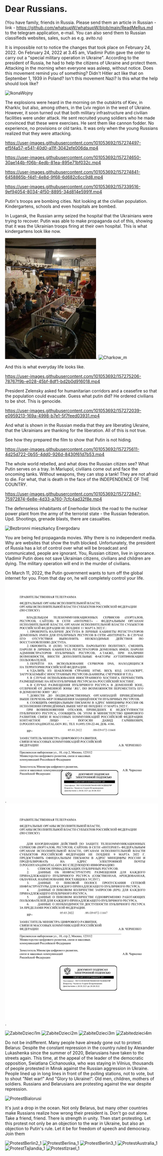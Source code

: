 # Dear Russians.
(You have family, friends in Russia. Please send them an article in Russian - link - https://github.com/whatsupW/whatsupW/blob/main/ReadMeRus.md to the telegram application, e-mail. You can also send them to Russian classifieds websites, sales, such as e.g. avito.ru)


It is impossible not to notice the changes that took place on February 24, 2022. 
On February 24, 2022 at 3.45 am, Vladimir Putin gave the order to carry out a "special military operation in Ukraine". According to the president of Russia, he had to help the citizens of Ukraine and protect them. Attacking in the morning when everyone was asleep, without notice. Does this movement remind you of something? Didn't Hitler act like that on September 1, 1939 in Poland? Isn't this movement Nazi? Is this what the help should look like?
 
![IkonaWojny](https://user-images.githubusercontent.com/101053692/157290547-343ddb72-6409-4db2-bf36-9d71675e3f38.jpg)

The explosions were heard in the morning on the outskirts of Kiev, in Kharkiv, but also, among others, in the Lviv region in the west of Ukraine. However, it soon turned out that both military infrastructure and civilian facilities were under attack. He sent recruited young soldiers who he made convinced that these were exercises. He sent them like cannon fodder. No experience, no provisions or old tanks. It was only when the young Russians realized that they were attacking.

https://user-images.githubusercontent.com/101053692/157274497-ef5f4a57-e541-40d0-a11f-3042efe006da.mp4

https://user-images.githubusercontent.com/101053692/157274650-30ae144b-f06b-4edb-81ea-895e71bf032c.mp4

https://user-images.githubusercontent.com/101053692/157274841-6458865b-f4d1-4e8d-9f68-6d682c6cc9d8.mp4

https://user-images.githubusercontent.com/101053692/157339516-9ef94054-8034-4f50-8895-34d814e5991f.mp4

Putin's troops are bombing cities. Not looking at the civilian population. Kindergartens, schools and even hospitals are bombed. 

In Lugansk, the Russian army seized the hospital that the Ukrainians were trying to recover. Putin was able to make propaganda out of this, showing that it was the Ukrainian troops firing at their own hospital. This is what kindergartens look like now.

![Tak teraz wygląda przedszkole.](https://github.com/whatsupW/whatsupW/blob/b3ef5de8db7938379ed26233eabf3319a2a04418/img/przedszkole1.jpg "Tak teraz wygląda przedszkole.").
![Charkow_m](https://user-images.githubusercontent.com/101053692/157339968-fea53f4b-5525-48ac-9ad2-58a880944f61.jpg)

And this is what everyday life looks like.

https://user-images.githubusercontent.com/101053692/157275206-78767f9b-e028-45bf-8df1-bd2b0d916018.mp4

President Zelensky asked for humanitarian corridors and a ceasefire so that the population could evacuate. Guess what putin did? He ordered civilians to be shot. This is genocide.

https://user-images.githubusercontent.com/101053692/157272039-e0959213-169a-4998-b7e1-5f7feed03931.mp4 

And what is shown in the Russian media that they are liberating Ukraine, that the Ukrainians are thanking for the liberation. All of this is not true.

See how they prepared the film to show that Putin is not hiding.

https://user-images.githubusercontent.com/101053692/157275611-4d25d722-0b55-4dd0-926d-8430f61d7b53.mp4

The whole world rebelled, and what does the Russian citizen see? What Putin serves on a tray. In Mariupol, civilians come out and face the oncoming tanks. Without weapons, they can stop a tank! They are not afraid to die. For what, that is death in the face of the INDEPENDENCE OF THE COUNTRY.

https://user-images.githubusercontent.com/101053692/157272847-75972874-6e8e-4d33-a760-7cfc4ad32f8e.mp4

The defenseless inhabitants of Enerhodar block the road to the nuclear power plant from the army of the terrorist state - the Russian federation. Upd. Shootings, grenade blasts, there are casualties. 

![Bezbronni mieszkańcy Energodaru](https://user-images.githubusercontent.com/101053692/157306189-9346aa46-9941-4e87-8c8d-5e801e31714f.jpg)

You are being fed propaganda movies. Why there is no independent media. Why are websites that show the truth blocked. Unfortunately, the president of Russia has a lot of control over what will be broadcast and communicated, people are ignorant. You, Russian citizen, live in ignorance. Vladimir Putin does not save Ukrainian citizens, civilians and children are dying. The military operation will end in the murder of civilians.

On March 11, 2022, the Putin government wants to turn off the global internet for you. From that day on, he will completely control your life.
![alt text for screen readers](img/11marcaa.jpg "Text to show on mouseover"). ![alt text for screen readers](img/11marcab.jpg "Text to show on mouseover").


![ZabiteDzieci1m](https://user-images.githubusercontent.com/101053692/157292576-cc657b19-3bb6-4407-9e33-1fee166545b0.jpg)
![ZabiteDzieci2m](https://user-images.githubusercontent.com/101053692/157292589-1f31a14a-d1f5-4be7-b00a-a592bdb91a7e.jpg)
![ZabiteDzieci3m](https://user-images.githubusercontent.com/101053692/157292599-ffd955a4-2783-46af-8df9-7e2e966451d1.jpg)
![Zabitedzieci4m](https://user-images.githubusercontent.com/101053692/157292919-6d53a313-3f60-4e6e-a014-212bdfbf3a61.jpg)

Do not be indifferent. Many people have already gone out to protest. Belarus: Despite the constant repression in the country ruled by Alexander Lukashenka since the summer of 2020, Belarusians have taken to the streets again. This time, at the appeal of the leader of the democratic opposition, Swiatlana Cichanouska, who was staying in Vilnius, thousands of people protested in Minsk against the Russian aggression in Ukraine. People lined up in long lines in front of the polling stations, not to vote, but to shout "Niet war!" And "Glory to Ukraine!". Old men, children, mothers of soldiers. Russians and Belarusians are protesting against the war despite repression.

![ProtestBialorusi](https://user-images.githubusercontent.com/101053692/157298696-1df25c0c-60b3-46a7-b596-17ad03361b65.jpg)

It's just a drop in the ocean. Not only Belarus, but many other countries make Russians realize how wrong their president is. Don't go out alone. Take a friend, friend. There is strength in unity. Then start protesting. Let this protest not only be an objection to the war in Ukraine, but also an objection to Putin's rule. Let it be for freedom of speech and democracy. 
Join them

![ProtestBerlin2_1](https://user-images.githubusercontent.com/101053692/157304107-19330ddd-cda6-4db2-a7a2-b315e70d72be.jpg)
![ProtestBerlina_1](https://user-images.githubusercontent.com/101053692/157304083-cc7fd84a-196c-42fe-abb9-f25241d29e12.jpg)
![ProtestBerlin3_1](https://user-images.githubusercontent.com/101053692/157304127-964a2fc3-2eee-4bb2-a27e-0d9c132c8e4f.jpg)
![ProtestAustralia_1](https://user-images.githubusercontent.com/101053692/157305268-fb36f2ee-9cfd-4c14-b1d0-9c809d6a7ddd.jpg)
![ProtestTajlandia_1](https://user-images.githubusercontent.com/101053692/157304648-96cab81c-abd1-4539-aec5-6528c4d12e13.jpg)
![ProtestIzrael_1](https://user-images.githubusercontent.com/101053692/157304352-e9a2fade-aecf-4d67-bf85-9dcb268ca4c8.jpg)


